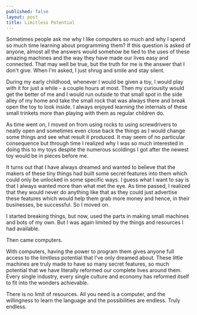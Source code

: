 ```yaml
---
published: false
layout: post
title: Limitless Potential
---
```


Sometimes people ask me why I like computers so much and why I spend so much time learning about programming them? If this question is asked of anyone, almost all the answers would somehow be tied to the uses of these amazing machines and the way they have made our lives easy and connected. That may well be true, but the truth for me is the answer that I don't give. When I'm asked, I just shrug and smile and stay silent.

During my early childhood, whenever I would be given a toy, I would play with it for just a while - a couple hours at most. Then my curiousity would get the better of me and I would run outside to that small spot in the side alley of my home and take the small rock that was always there and break open the toy to look inside. I always enjoyed learning the internals of these small trinkets more than playing with them as regular children do.

As time went on, I moved on from using rocks to using screwdrivers to neatly open and sometimes even close back the things as I would change some things and see what result it produced. It may seem of no particular consequence but through time I realized why I was so much interested in doing this to my toys despite the numerous scoldings I got after the newest toy would be in pieces before me.

It turns out that I have always dreamed and wanted to believe that the makers of these tiny things had built some secret features into them which could only be unlocked in some specific ways. I guess what I want to say is that I always wanted more than what met the eye. As time passed, I realized that they would never do anything like that as they could just advertise these features which would help them grab more money and hence, in their businesses, be successful. So I moved on.

I started breaking things, but now, used the parts in making small machines and bots of my own. But I was again limited by the things and resources I had available.

Then came computers.

With computers, having the power to program them gives anyone full access to the limitless potential that I've only dreamed about. These little machines are truly made to have so many secret features, so much potential that we have literally reformed our complete lives around them. Every single industry, every single culture and economy has reformed itself to fit into the wonders achievable.

There is no limit of resources. All you need is a computer, and the willingness to learn the language and the possibilities are endless. Truly endless.
